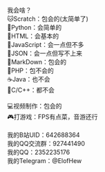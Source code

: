 我会啥？<br>
🐱Scratch：包会的(太简单了)<br>
🐍Python：会简单的<br>
📕HTML：会基本的<br>
🔑JavaScript：会一点但不多<br>
🚩JSON：会一点但写不上来<br>
📜MarkDown：包会的<br>
🐘PHP：包不会的<br>
☕Java：也不会<br>
🌿C/C++：都不会<br>
<br>
💻视频制作：包会的<br>
🎮打游戏：FPS有点菜，音游还行<br>
<br>
我的B站UID：642688364<br>
我的QQ交流群：927441490<br>
我的QQ：2352235176<br>
我的Telegram：@ElofHew<br>
<br>
